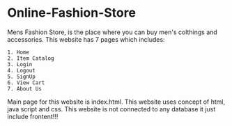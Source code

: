 # Online-Fashion-Store
Mens Fashion Store, is the place where you can buy men's colthings and accessories.
This website has 7 pages which includes:


    1. Home
    2. Item Catalog
    3. Login
    4. Logout
    5. SignUp
    6. View Cart
    7. About Us
  
  
Main page for this website is index.html. This website uses concept of html, java script and css.
This website is not connected to any database it just include frontent!!!